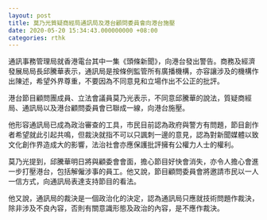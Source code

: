 ```yaml
---
layout: post
title: 莫乃光質疑商經局通訊局及港台顧問委員會向港台施壓
date: 2020-05-20 15:34:43.000000000 +08:00
categories: rthk
---
```


通訊事務管理局就香港電台其中一集《頭條新聞》，向港台發出警告。商務及經濟發展局局長邱騰華表示，通訊局是按條例監管所有廣播機構，亦容讓涉及的機構作出陳述，希望外界尊重，不要因為不同意見和立場作出不公正的批評。

港台節目顧問團成員、立法會議員莫乃光表示，不同意邱騰華的說法，質疑商經局、通訊局以及港台顧問委員會已聯成一線，向港台施壓。

他形容通訊局已成為政治審查的工具，市民目前認為政府與警方有問題，節目創作者希望就此引起共鳴，但裁決就指不可以只諷刺一邊的意見，認為對新聞媒體以致文化創作界造成大的影響，法治社會亦應保護批評擁有公權力人士的權利。

莫乃光提到，邱騰華明日將與顧委會會面，擔心節目好快會消失，亦令人擔心會進一步打壓港台，包括解僱涉事的員工。他又說，節目顧問委員會將邀請市民以一人一信方式，向通訊局表達支持節目的看法。

他又說，通訊局的裁決是一個政治化的決定，認為通訊局只應就技術問題作裁決，除非涉及不良內容，否則有關意識形態及政治的內容，是不應作裁決。
